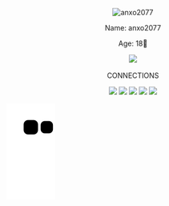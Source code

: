 <p align="center"><img src="https://horca.files.wordpress.com/2017/06/tumblr_op5wlbggxd1vxnjybo1_1280.gif" alt="anxo2077"></p>
<p align="center">Name: anxo2077</p>
<p align="center">Age: 18📍</p>
<p align="center"><a href="https://github.com/anxo2077"><img src="https://github-readme-stats.vercel.app/api?username=anxo2077&show_icons=true&theme=radical"></a></p>

<p align="center">CONNECTIONS</p>
<div> 
  <p align="center">
  <a href="https://www.youtube.com/channel/UCDbYHpkLNRmwNKHFXqFmYUQ" target="_blank"><img src="https://img.shields.io/badge/YouTube-FF0000?style=for-the-badge&logo=youtube&logoColor=white" target="_blank"></a>
  <a href = "https://api.whatsapp.com/send?phone=+573225236629&text=%F0%9F%8E%B4"><img src="https://img.shields.io/badge/whatsapp-blackgreen?style=for-the-badge&logo=whatsapp&logoColor=white" target="_blank"></a>
  <a href="https://www.instagram.com/anxo2077/" target="_blank"><img src="https://img.shields.io/badge/-Instagram-%23E4405F?style=for-the-badge&logo=instagram&logoColor=white" target="_blank"></a>
 	<a href="https://www.twitch.tv/anxo2077" target="_blank"><img src="https://img.shields.io/badge/Twitch-9146FF?style=for-the-badge&logo=twitch&logoColor=white" target="_blank"></a>
 <a href="https://discord.gg/TE7J65mPtM" target="_blank"><img src="https://img.shields.io/badge/Discord-7289DA?style=for-the-badge&logo=discord&logoColor=white" target="_blank"></a> 
  </p>
    
  ![Snake animation align="center"](https://github.com/rafaballerini/rafaballerini/blob/output/github-contribution-grid-snake.svg)
</div>


